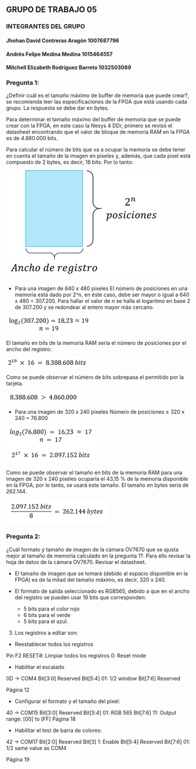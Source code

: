 ﻿## GRUPO DE TRABAJO 05

### INTEGRANTES DEL GRUPO
#### Jhohan David Contreras Aragón		1007687796
#### Andrés Felipe Medina Medina 		1015464557
#### Mitchell Elizabeth Rodríguez Barreto	1032503089


### Pregunta 1:
¿Definir cuál es el tamaño máximo de buffer de memoria que puede crear?, se recomienda leer las especificaciones de la FPGA que está usando cada grupo. La respuesta se debe dar en bytes.

Para determinar el tamaño máximo del buffer de memoria que se puede crear con la FPGA, en este caso la Nexys 4 DDr, primero se revisó el datasheet encontrando que el valor de bloque de memoria RAM en la FPGA es de 4.860.000 bits.

Para calcular el número de bits que va a ocupar la memoria se debe tener en cuenta el tamaño de la imagen en pixeles y, además, que cada pixel está compuesto de 2 bytes, es decir, 16 bits. Por lo tanto:

![Dimensiones de la memoria RAM](./figs/tamRam.png)

* Para una imagen de 640 x 480 pixeles
El número de posiciones en una memoria está dado por 2^n, en éste caso, debe ser mayor o igual a 640 x 480 = 307.200. Para hallar el valor de _n_ se halla el logaritmo en base 2 de 307.200 y se redondear al entero mayor más cercano. 

![Formula1](./figs/formulaUno.png)

El tamaño en bits de la memoria RAM sería el número de posiciones por el ancho del registro:

![Formula2](./figs/formulaDos.png)

Como se puede observar el número de bits sobrepasa el permitido por la tarjeta. 

![Formula3](./figs/formulaTres.png)

* Para una imagen de 320 x 240 pixeles
Número de posiciones ≥ 320 x 240 = 76.800

![Formula4](./figs/formulaCuatro.png)

Como se puede observar el tamaño en bits de la memoria RAM para una imagen de 320 x 240 pixeles ocuparía el 43,15 % de la memoria disponible en la FPGA, por lo tanto, se usará este tamaño. El tamaño en bytes sería de 262.144.

![Formula5](./figs/formulaCinco.png)

### Pregunta 2:
¿Cuál formato y tamaño de imagen de la cámara OV7670 que se ajusta mejor al tamaño de memoria calculado en la pregunta 1?. Para ello revisar la hoja de datos de la cámara OV7670. Revisar el datasheet.

* El tamaño de imagen que se tomará (debido al espacio disponible en la FPGA) es de la mitad del tamaño máximo, es decir, 320 x 240.

* El formato de salida seleccionado es RGB565, debido a que en el ancho del registro se pueden usar 16 bits que corresponden:
   * 5 bits para el color rojo
   * 6 bits para el verde
   * 5 bits para el azul.

3. Los registros a editar son:

* Reestablecer todos los registros

Pin F2 RESET#: Limpiar todos los registros
0: Reset mode

* Habilitar el escalado

0D -> COM4
Bit[3:0] Reserved
Bit[5:4] 01: 1/2 window
Bit[7:6] Reserved

Página 12

* Configurar el formato y el tamaño del pixel:

40 -> COM15
Bit[3:0] Reserved
Bit[5:4] 01: RGB 565
Bit[7:6] 11: Output range: [00] to [FF]
Página 18

* Habilitar el test de barra de colores:

42 -> COM17
Bit[2:0] Reserved
Bit[3] 1: Enable
Bit[5:4] Reserved
Bit[7:6] 01: 1/2 same value as COM4

Página 19

